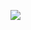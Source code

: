 <a href="https://github.com/Ferius057"><img src="https://ydalenka.ru/wp-content/uploads/2015/12/knopka-scachat1.png" style="max-width:100%;"></a>
